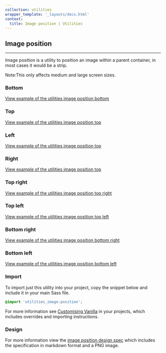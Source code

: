 ```yaml
---
collection: utilities
wrapper_template: '_layouts/docs.html'
context:
  title: Image position | Utilities
---
```


## Image position

<hr>

Image position is a utility to position an image within a parent container, in
most cases it would be a strip.

<div class="p-notification--information">
  <p class="p-notification__response">
    <span class="p-notification__status">Note:</span>This only affects medium and large screen sizes.
  </p>
</div>

### Bottom

<div class="embedded-example"><a href="/docs/examples/utilities/image-position/bottom/" class="js-example">
View example of the utilities image position bottom
</a></div>

### Top

<div class="embedded-example"><a href="/docs/examples/utilities/image-position/top/" class="js-example">
View example of the utilities image position top
</a></div>

### Left

<div class="embedded-example"><a href="/docs/examples/utilities/image-position/left/" class="js-example">
View example of the utilities image position top
</a></div>

### Right

<div class="embedded-example"><a href="/docs/examples/utilities/image-position/right/" class="js-example">
View example of the utilities image position top
</a></div>

### Top right

<div class="embedded-example"><a href="/docs/examples/utilities/image-position/top-right/" class="js-example">
View example of the utilities image position top right
</a></div>

### Top left

<div class="embedded-example"><a href="/docs/examples/utilities/image-position/top-left/" class="js-example">
View example of the utilities image position top left
</a></div>

### Bottom right

<div class="embedded-example"><a href="/docs/examples/utilities/image-position/bottom-right/" class="js-example">
View example of the utilities image position bottom right
</a></div>

### Bottom left

<div class="embedded-example"><a href="/docs/examples/utilities/image-position/bottom-left/" class="js-example">
View example of the utilities image position bottom left
</a></div>

### Import

To import just this utility into your project, copy the snippet below and include it in your main Sass file.

```scss
@import 'utilities_image-position';
```

For more information see [Customising Vanilla](/docs/customising-vanilla/) in your projects, which includes overrides and importing instructions.

### Design

For more information view the [image position design spec](https://github.com/ubuntudesign/vanilla-design/tree/master/Image%20position) which includes the specification in markdown format and a PNG image.
